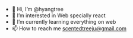 - 👋 Hi, I’m @hyangtree
- 👀 I’m interested in Web specially react
- 🌱 I’m currently learning everything on web
- 📫 How to reach me scentedtreeju@gmail.com

<!---
hyangtree/hyangtree is a ✨ special ✨ repository because its `README.md` (this file) appears on your GitHub profile.
You can click the Preview link to take a look at your changes.
--->
